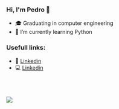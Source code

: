 ### Hi, I'm Pedro 👋

- 🎓 Graduating in computer engineering
- 🎯 I’m currently learning Python




### Usefull links:
- 💼 <a href="https://www.linkedin.com/in/pedronielson/">Linkedin</a>
- 💻 <a href="https://www.instagram.com/pedronielson_/">Linkedin</a>


<br> <br>

<img src="https://github-readme-stats.vercel.app/api?username=pedroNielson&&show_icons=true&title_color=ffffff&icon_color=bb2acf&text_color=daf7dc&bg_color=151515">


